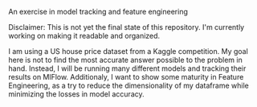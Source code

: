 An exercise in model tracking and feature engineering

Disclaimer: This is not yet the final state of this repository. I'm currently working on making it readable and organized.

I am using a US house price dataset from a Kaggle competition. My goal here is not to find the most accurate answer possible
to the problem in hand. Instead, I will be running many different models and tracking their results on MlFlow.
Additionaly, I want to show some maturity in Feature Engineering, as a try to reduce the dimensionality of my dataframe
while minimizing the losses in model accuracy.
